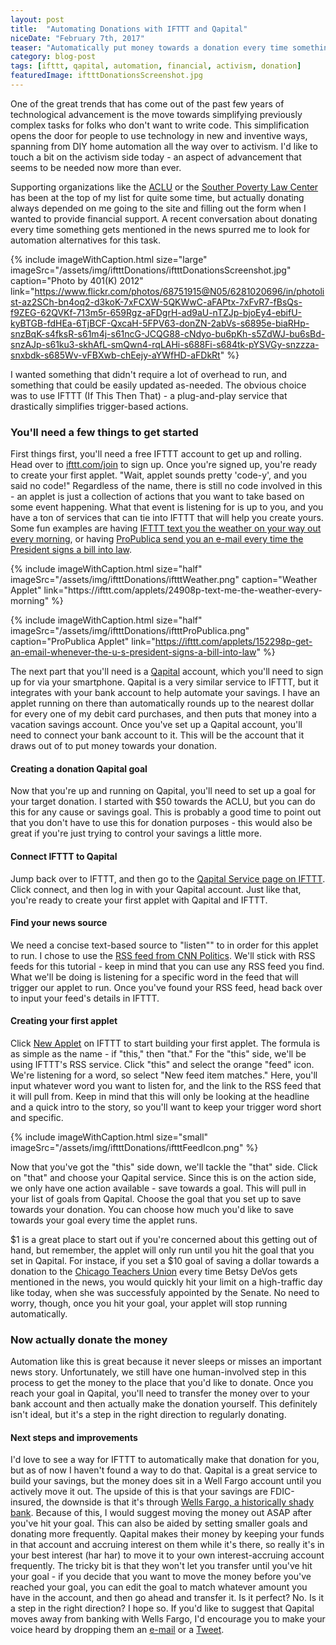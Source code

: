 ```yaml
---
layout: post
title:  "Automating Donations with IFTTT and Qapital"
niceDate: "February 7th, 2017"
teaser: "Automatically put money towards a donation every time something gets mentioned in the news."
category: blog-post
tags: [ifttt, qapital, automation, financial, activism, donation]
featuredImage: iftttDonationsScreenshot.jpg
---
```

One of the great trends that has come out of the past few years of technological advancement is the move towards simplifying previously complex tasks for folks who don't want to write code. This simplification opens the door for people to use technology in new and inventive ways, spanning from DIY home automation all the way over to activism. I'd like to touch a bit on the activism side today - an aspect of advancement that seems to be needed now more than ever.

Supporting organizations like the [ACLU](https://aclu.org) or the [Souther Poverty Law Center](https://splc.org) has been at the top of my list for quite some time, but actually donating always depended on me going to the site and filling out the form when I wanted to provide financial support. A recent conversation about donating every time something gets mentioned in the news spurred me to look for automation alternatives for this task.

{% include imageWithCaption.html size="large" imageSrc="/assets/img/iftttDonations/iftttDonationsScreenshot.jpg" caption="Photo by 401(K) 2012" link="https://www.flickr.com/photos/68751915@N05/6281020696/in/photolist-az2SCh-bn4oq2-d3koK-7xFCXW-5QKWwC-aFAPtx-7xFvR7-fBsQs-f9ZEG-62QVKf-713m5r-659Rgz-aFDgrH-ad9aU-nTZJp-bjoEy4-ebifU-kyBTGB-fdHEa-6TjBCF-QxcaH-5FPV63-donZN-2abVs-s6895e-biaRHp-snzBqK-s4fksR-s61m4j-s61ncG-JCQG88-cNdyo-bu6pKh-s5ZdWJ-bu6sBd-snzAJp-s61ku3-skhAfL-smQwn4-rqLAHi-s688Fi-s684tk-pYSVGy-snzzza-snxbdk-s685Wv-vFBXwb-chEejy-aYWfHD-aFDkRt" %}

I wanted something that didn't require a lot of overhead to run, and something that could be easily updated as-needed. The obvious choice was to use IFTTT (If This Then That) - a plug-and-play service that drastically simplifies trigger-based actions.

### You'll need a few things to get started

First things first, you'll need a free IFTTT account to get up and rolling. Head over to <a href="https://ifttt.com/join" target="_new">ifttt.com/join</a> to sign up. Once you're signed up, you're ready to create your first applet. "Wait, applet sounds pretty 'code-y', and you said no code!" Regardless of the name, there is still no code involved in this - an applet is just a collection of actions that you want to take based on some event happening. What that event is listening for is up to you, and you have a ton of services that can tie into IFTTT that will help you create yours. Some fun examples are having <a href="https://ifttt.com/applets/24908p-text-me-the-weather-every-morning" target="_new">IFTTT text you the weather on your way out every morning</a>, or having <a href="https://ifttt.com/applets/152298p-get-an-email-whenever-the-u-s-president-signs-a-bill-into-law" target="_new">ProPublica send you an e-mail every time the President signs a bill into law</a>.

<div class="half-image-container">
  {% include imageWithCaption.html size="half" imageSrc="/assets/img/iftttDonations/iftttWeather.png" caption="Weather Applet" link="https://ifttt.com/applets/24908p-text-me-the-weather-every-morning" %}

  {% include imageWithCaption.html size="half" imageSrc="/assets/img/iftttDonations/iftttProPublica.png" caption="ProPublica Applet" link="https://ifttt.com/applets/152298p-get-an-email-whenever-the-u-s-president-signs-a-bill-into-law" %}
</div>

The next part that you'll need is a <a href="https://www.qapital.com/" target="_new">Qapital</a> account, which you'll need to sign up for via your smartphone. Qapital is a very similar service to IFTTT, but it integrates with your bank account to help automate your savings. I have an applet running on there than automatically rounds up to the nearest dollar for every one of my debit card purchases, and then puts that money  into a vacation savings account. Once you've set up a Qapital account, you'll need to connect your bank account to it. This will be the account that it draws out of to put money towards your donation.

#### Creating a donation Qapital goal
Now that you're up and running on Qapital, you'll need to set up a goal for your target donation. I started with $50 towards the ACLU, but you can do this for any cause or savings goal. This is probably a good time to point out that you don't have to use this for donation purposes - this would also be great if you're just trying to control your savings a little more.

#### Connect IFTTT to Qapital
Jump back over to IFTTT, and then go to the <a href="https://ifttt.com/qapital" target="_new">Qapital Service page on IFTTT</a>. Click connect, and then log in with your Qapital account. Just like that, you're ready to create your first applet with Qapital and IFTTT.

#### Find your news source
We need a concise text-based source to "listen"" to in order for this applet to run. I chose to use the <a href="http://rss.cnn.com/rss/cnn_allpolitics.rss" target="new">RSS feed from CNN Politics</a>. We'll stick with RSS feeds for this tutorial - keep in mind that you can use any RSS feed you find. What we'll be doing is listening for a specific word in the feed that will trigger our applet to run. Once you've found your RSS feed, head back over to input your feed's details in IFTTT.

#### Creating your first applet
<div class="paragraph-with-picture left">
  <p>Click <a href="https://ifttt.com/create" target="_new">New Applet</a> on IFTTT to start building your first applet. The formula is as simple as the name - if "this," then "that." For the "this" side, we'll be using IFTTT's RSS service. Click "this" and select the orange "feed" icon. We're listening for a word, so select "New feed item matches." Here, you'll input whatever word you want to listen for, and the link to the RSS feed that it will pull from. Keep in mind that this will only be looking at the headline and a quick intro to the story, so you'll want to keep your trigger word short and specific.</p>

  {% include imageWithCaption.html size="small" imageSrc="/assets/img/iftttDonations/iftttFeedIcon.png" %}
</div>

Now that you've got the "this" side down, we'll tackle the "that" side. Click on "that" and choose your Qapital service. Since this is on the action side, we only have one action available - save towards a goal. This will pull in your list of goals from Qapital. Choose the goal that you set up to save towards your donation. You can choose how much you'd like to save towards your goal every time the applet runs.

$1 is a great place to start out if you're concerned about this getting out of hand, but remember, the applet will only run until you hit the goal that you set in Qapital. For instace, if you set a $10 goal of saving a dollar towards a donation to the <a href="http://www.ctunet.com/" target="_new">Chicago Teachers Union</a> every time Betsy DeVos gets mentioned in the news, you would quickly hit your limit on a high-traffic day like today, when she was successfuly appointed by the Senate. No need to worry, though, once you hit your goal, your applet will stop running automatically.

### Now actually donate the money
Automation like this is great because it never sleeps or misses an important news story. Unfortunately, we still have one human-involved step in this process to get the money to the place that you'd like to donate. Once you reach your goal in Qapital, you'll need to transfer the money over to your bank account and then actually make the donation yourself. This definitely isn't ideal, but it's a step in the right direction to regularly donating.

#### Next steps and improvements
I'd love to see a way for IFTTT to automatically make that donation for you, but as of now I haven't found a way to do that. Qapital is a great service to build your savings, but the money does sit in a Well Fargo account until you actively move it out. The upside of this is that your savings are FDIC-insured, the downside is that it's through <a href="https://en.wikipedia.org/wiki/Wells_Fargo#Controversies" target="_new">Wells Fargo, a historically shady bank</a>. Because of this, I would suggest moving the money out ASAP after you've hit your goal. This can also be aided by setting smaller goals and donating more frequently. Qapital makes their money by keeping your funds in that account and accruing interest on them while it's there, so really it's in your best interest (har har) to move it to your own interest-accruing account frequently. The tricky bit is that they won't let you transfer until you've hit your goal - if you decide that you want to move the money before you've reached your goal, you can edit the goal to match whatever amount you have in the account, and then go ahead and transfer it. Is it perfect? No. Is it a step in the right direction? I hope so. If you'd like to suggest that Qapital moves away from banking with Wells Fargo, I'd encourage you to make your voice heard by dropping them an <a href="mailto:hello@qapital.com?subject=Why Wells Fargo?" target="_new">e-mail</a> or a <a href="https://twitter.com/qapitalapp" target="_new">Tweet</a>.
